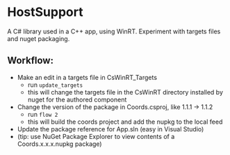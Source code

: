 # HostSupport
A C# library used in a C++ app, using WinRT. Experiment with targets files and nuget packaging.

## Workflow:
 * Make an edit in a targets file in CsWinRT_Targets
   - run `update_targets`
   - this will change the targets file in the CsWinRT directory installed by nuget for the authored component 
 * Change the version of the package in Coords.csproj, like 1.1.1 -> 1.1.2
   - run `flow 2` 
   - this will build the coords project and add the nupkg to the local feed
 * Update the package reference for App.sln (easy in Visual Studio)
 * (tip: use NuGet Package Explorer to view contents of a Coords.x.x.x.nupkg package)
